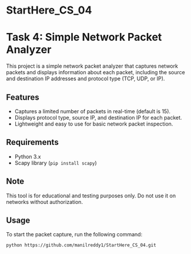 # StartHere_CS_04

# Task 4: Simple Network Packet Analyzer

This project is a simple network packet analyzer that captures network packets and displays information about each packet, including the source and destination IP addresses and protocol type (TCP, UDP, or IP).

## Features
- Captures a limited number of packets in real-time (default is 15).
- Displays protocol type, source IP, and destination IP for each packet.
- Lightweight and easy to use for basic network packet inspection.

## Requirements
- Python 3.x
- Scapy library (`pip install scapy`)

## Note
This tool is for educational and testing purposes only. Do not use it on networks without authorization.

## Usage
To start the packet capture, run the following command:
```bash
python https://github.com/manilreddy1/StartHere_CS_04.git

